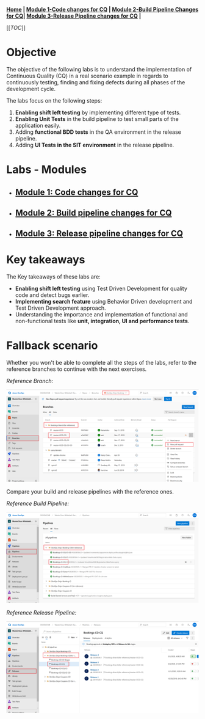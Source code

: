 ﻿**[Home](../Labs.md) | [Module 1-Code changes for CQ](../Labs/CQ-Bookings-App-Net/Module-1-Code-Changes-CQ(.Net).md) | [Module 2-Build Pipeline Changes for CQ](../Labs/CQ-Bookings-App-Net/Module-2-Build-Pipeline-Changes-CQ(.Net).md)| [Module 3-Release Pipeline changes for CQ](../Labs/CQ-Bookings-App-Net/Module-3-Release-Pipeline-Changes-CQ(.Net).md)  |**

[[_TOC_]]

# Objective

The objective of the following labs is to understand the  implementation of Continuous Quality (CQ) in a real scenario example in regards to continuously testing, finding and fixing defects during all phases of the development cycle.

The labs focus on the following steps:

1. **Enabling shift left testing** by implementing different type of tests.
2. **Enabling Unit Tests** in the build pipeline to test small parts of the application easily.
3. Adding **functional BDD tests** in the QA environment in the release pipeline.
4. Adding **UI Tests in the SIT environment** in the release pipeline.

# Labs - Modules

- ## [Module 1: Code changes for CQ](../Labs/CQ-Bookings-App-Net/Module-1-Code-Changes-CQ(.Net).md)

- ## [Module 2: Build pipeline changes for CQ](../Labs/CQ-Bookings-App-Net/Module-2-Build-Pipeline-Changes-CQ(.Net).md)

- ## [Module 3: Release pipeline changes for CQ](../Labs/CQ-Bookings-App-Net/Module-3-Release-Pipeline-Changes-CQ(.Net).md)

# Key takeaways

The Key takeaways of these labs are:

- **Enabling shift left testing** using Test Driven Development for quality code and detect bugs earlier.
- **Implementing search feature** using Behavior Driven development and Test Driven Development approach.
- Understanding the importance and implementation of functional and non-functional tests like **unit, integration, UI and performance tests**.

# Fallback scenario

Whether you won't be able to complete all the steps of the labs, refer to the reference branches to continue with the next exercises.

_Reference Branch:_

![Booking-CQ Fallback Branches](../.Images/Bookings/Booking-CQ-AzureDevops-Fallback-ReferenceBranch.png)

Compare your build and release pipelines with the reference ones.

_Reference Build Pipeline:_

![Booking-CQ Fallback Build Pipeline](../.Images/Bookings/Booking-CQ-AzureDevops-Fallback-ReferenceBuild-Pipeline.png)

_Reference Release Pipeline:_

![Booking-CQ Fallback Release Pipeline](../.Images/Bookings/Booking-CQ-AzureDevops-Fallback-ReferenceRelease-Pipeline.png)
